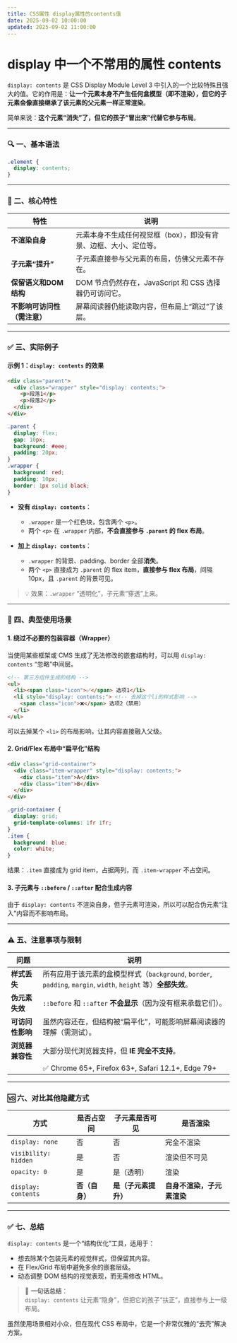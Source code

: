 ```yaml
---
title: CSS属性 display属性的contents值
date: 2025-09-02 10:00:00
updated: 2025-09-02 11:00:00
---
```


# display 中一个不常用的属性 contents 

`display: contents` 是 CSS Display Module Level 3 中引入的一个比较特殊且强大的值。它的作用是：**让一个元素本身不产生任何盒模型（即不渲染），但它的子元素会像直接继承了该元素的父元素一样正常渲染**。

简单来说：**这个元素“消失”了，但它的孩子“冒出来”代替它参与布局**。

---

### 🔍 一、基本语法

```css
.element {
  display: contents;
}
```

---

### 🧩 二、核心特性

| 特性 | 说明 |
|------|------|
| **不渲染自身** | 元素本身不生成任何视觉框（box），即没有背景、边框、大小、定位等。 |
| **子元素“提升”** | 子元素直接参与父元素的布局，仿佛父元素不存在。 |
| **保留语义和DOM结构** | DOM 节点仍然存在，JavaScript 和 CSS 选择器仍可访问它。 |
| **不影响可访问性（需注意）** | 屏幕阅读器仍能读取内容，但布局上“跳过”了该层。 |

---

### ✅ 三、实际例子

#### 示例 1：`display: contents` 的效果

```html
<div class="parent">
  <div class="wrapper" style="display: contents;">
    <p>段落1</p>
    <p>段落2</p>
  </div>
</div>
```

```css
.parent {
  display: flex;
  gap: 10px;
  background: #eee;
  padding: 20px;
}
.wrapper {
  background: red;
  padding: 10px;
  border: 1px solid black;
}
```

- **没有 `display: contents`**：
  - `.wrapper` 是一个红色块，包含两个 `<p>`。
  - 两个 `<p>` 在 `.wrapper` 内部，**不会直接参与 `.parent` 的 flex 布局**。

- **加上 `display: contents`**：
  - `.wrapper` 的背景、padding、border 全部**消失**。
  - 两个 `<p>` 直接成为 `.parent` 的 flex item，**直接参与 flex 布局**，间隔 10px，且 `.parent` 的背景可见。

> 💡 效果：`.wrapper` “透明化”，子元素“穿透”上来。

---

### 🎯 四、典型使用场景

#### 1. **绕过不必要的包装容器（Wrapper）**
当使用某些框架或 CMS 生成了无法修改的嵌套结构时，可以用 `display: contents` “忽略”中间层。

```html
<!-- 第三方组件生成的结构 -->
<ul>
  <li><span class="icon">✅</span> 选项1</li>
  <li style="display: contents;"> <!-- 去掉这个li的样式影响 -->
    <span class="icon">❌</span> 选项2（禁用）
  </li>
</ul>
```

可以去掉某个 `<li>` 的布局影响，让其内容直接融入父级。

#### 2. **Grid/Flex 布局中“扁平化”结构**

```html
<div class="grid-container">
  <div class="item-wrapper" style="display: contents;">
    <div class="item">A</div>
    <div class="item">B</div>
  </div>
</div>
```

```css
.grid-container {
  display: grid;
  grid-template-columns: 1fr 1fr;
}
.item {
  background: blue;
  color: white;
}
```

结果：`.item` 直接成为 grid item，占据两列，而 `.item-wrapper` 不占空间。

#### 3. **子元素与 `::before` / `::after` 配合生成内容**
由于 `display: contents` 不渲染自身，但子元素可渲染，所以可以配合伪元素“注入”内容而不影响布局。

---

### ⚠️ 五、注意事项与限制

| 问题 | 说明 |
|------|------|
| **样式丢失** | 所有应用于该元素的盒模型样式（`background`, `border`, `padding`, `margin`, `width`, `height` 等）**全部失效**。 |
| **伪元素失效** | `::before` 和 `::after` **不会显示**（因为没有框来承载它们）。 |
| **可访问性影响** | 虽然内容还在，但结构被“扁平化”，可能影响屏幕阅读器的理解（需测试）。 |
| **浏览器兼容性** | 大部分现代浏览器支持，但 **IE 完全不支持**。 |
| | ✅ Chrome 65+, Firefox 63+, Safari 12.1+, Edge 79+ |

---

### 🆚 六、对比其他隐藏方式

| 方式 | 是否占空间 | 子元素是否可见 | 是否渲染 |
|------|------------|----------------|----------|
| `display: none` | 否 | 否 | 完全不渲染 |
| `visibility: hidden` | 是 | 否 | 渲染但不可见 |
| `opacity: 0` | 是 | 是（透明） | 渲染 |
| `display: contents` | **否（自身）** | **是（子元素提升）** | **自身不渲染，子元素渲染** |

---

### ✅ 七、总结

`display: contents` 是一个“结构优化”工具，适用于：

- 想去除某个包装元素的视觉样式，但保留其内容。
- 在 Flex/Grid 布局中避免多余的嵌套层级。
- 动态调整 DOM 结构的视觉表现，而无需修改 HTML。

> 📌 **一句话总结**：  
> `display: contents` 让元素“隐身”，但把它的孩子“扶正”，直接参与上一级布局。

虽然使用场景相对小众，但在现代 CSS 布局中，它是一个非常优雅的“去壳”解决方案。
